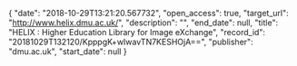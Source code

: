 {
  "date": "2018-10-29T13:21:20.567732", 
  "open_access": true, 
  "target_url": "http://www.helix.dmu.ac.uk/", 
  "description": "", 
  "end_date": null, 
  "title": "HELIX : Higher Education Library for Image eXchange", 
  "record_id": "20181029T132120/KpppgK+wIwavTN7KESHOjA==", 
  "publisher": "dmu.ac.uk", 
  "start_date": null
}

